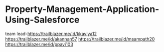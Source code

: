# Property-Management-Application-Using-Salesforce
team lead-https://trailblazer.me/id/kkaviya12
https://trailblazer.me/id/akannan57
https://trailblazer.me/id/msampath20
https://trailblazer.me/id/ppavi103
